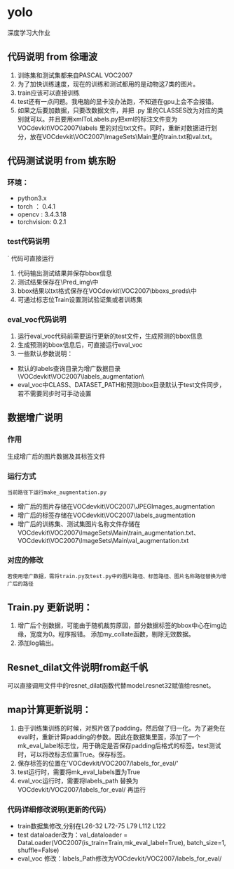 # yolo
深度学习大作业
## 代码说明 from 徐珊波
1. 训练集和测试集都来自PASCAL VOC2007
2. 为了加快训练速度，现在的训练和测试都用的是动物这7类的图片。
3. train应该可以直接训练
4. test还有一点问题。我电脑的显卡没办法跑，不知道在gpu上会不会报错。
5. 如果之后要加数据，只要改数据文件，并把 .py 里的CLASSES改为对应的类别就可以。并且要用xmlToLabels.py把xml的标注文件变为VOCdevkit\VOC2007\labels 里的对应txt文件。同时，重新对数据进行划分，放在VOCdevkit\VOC2007\ImageSets\Main里的train.txt和val.txt。
## 代码测试说明 from 姚东盼
### 环境：
-  python3.x
-  torch  ： 0.4.1
-  opencv :  3.4.3.18
-  torchvision: 0.2.1
### test代码说明
` 代码可直接运行
1. 代码输出测试结果并保存bbox信息
2. 测试结果保存在\Pred_img\中
3. bbox结果以txt格式保存在VOCdevkit\VOC2007\bboxs_preds\中
4. 可通过标志位Train设置测试验证集或者训练集
### eval_voc代码说明
1. 运行eval_voc代码前需要运行更新的test文件，生成预测的bbox信息
2. 生成预测的bbox信息后，可直接运行eval_voc
3. 一些默认参数说明：
- 默认的labels查询目录为增广数据目录\VOCdevkit\VOC2007\labels_augmentation\
- eval_voc中CLASS、DATASET_PATH和预测bbox目录默认于test文件同步，若不需要同步时可手动设置

## 数据增广说明  
### 作用  
生成增广后的图片数据及其标签文件  
### 运行方式  
`当前路径下运行make_augmentation.py`  
- 增广后的图片存储在VOCdevkit\VOC2007\JPEGImages_augmentation  
- 增广后的标签存储在VOCdevkit\VOC2007\labels_augmentation  
- 增广后的训练集、测试集图片名称文件存储在VOCdevkit\VOC2007\ImageSets\Main\train_augmentation.txt、VOCdevkit\VOC2007\ImageSets\Main\val_augmentation.txt  
### 对应的修改  
`若使用增广数据，需将train.py及test.py中的图片路径、标签路径、图片名称路径替换为增广后的路径`

## Train.py 更新说明：
1. 增广后个别数据，可能由于随机裁剪原因，部分数据标签的bbox中心在img边缘，宽度为0。程序报错。
  添加my_collate函数，剔除无效数据。
2. 添加log输出。

## Resnet_dilat文件说明from赵千帆
 可以直接调用文件中的resnet_dilat函数代替model.resnet32赋值给resnet。

## map计算更新说明：
1. 由于训练集训练的时候，对照片做了padding，然后做了归一化。为了避免在eval时，重新计算padding的参数。因此在数据集里面，添加了一个mk_eval_label标志位，用于确定是否保存padding后格式的标签。test测试时，可以将改标志位置True。保存标签。 
2. 保存标签的位置在'VOCdevkit/VOC2007/labels_for_eval/‘ 
3. test运行时，需要将mk_eval_labels置为True  
4. eval_voc运行时，需要将labels_path 替换为 VOCdevkit/VOC2007/labels_for_eval/ 再运行 
### 代码详细修改说明(更新的代码） 
- train数据集修改,分别在L26-32 L72-75 L79 L112 L122
- test dataloader改为：val_dataloader = DataLoader(VOC2007(is_train=Train,mk_eval_label=True), batch_size=1, shuffle=False)
- eval_voc 修改：labels_Path修改为VOCdevkit/VOC2007/labels_for_eval/

